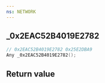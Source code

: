 ```yaml
---
ns: NETWORK
---
```

## _0x2EAC52B4019E2782

```c
// 0x2EAC52B4019E2782 0x25E2DBA9
Any _0x2EAC52B4019E2782();
```


## Return value
